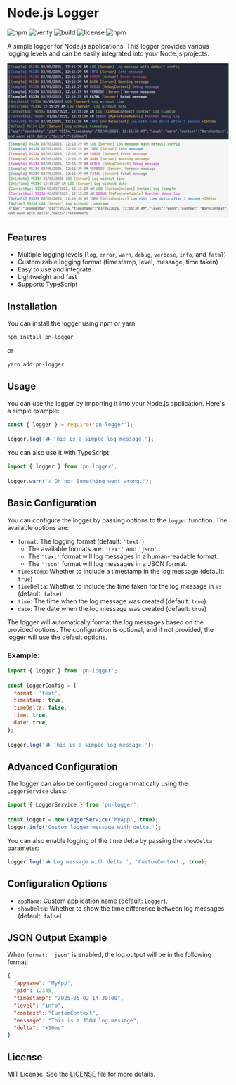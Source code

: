 
# Node.js Logger

![npm](https://img.shields.io/npm/v/pn-logger.svg)
![verify](https://img.shields.io/badge/verify-verified-brightgreen.svg)
![build](https://img.shields.io/badge/build-passing-brightgreen.svg)
![license](https://img.shields.io/badge/license-MIT-blue.svg)
![npm](https://img.shields.io/npm/dt/pn-logger.svg)

A simple logger for Node.js applications. This logger provides various logging levels and can be easily integrated into your Node.js projects.

![image](https://raw.githubusercontent.com/Pedroo-Nietoo/NodeJS-Logger/refs/heads/main/src/assets/logger-example-dark.png?token=GHSAT0AAAAAADDHKCXDGJZWJR7YGRFT7IJG2AVTFOA)
![image](https://raw.githubusercontent.com/Pedroo-Nietoo/NodeJS-Logger/refs/heads/main/src/assets/logger-example-light.png?token=GHSAT0AAAAAADDHKCXDK4NJJ5KURFYB5S5U2AVTFWA)

## Features

- Multiple logging levels (`log`, `error`, `warn`, `debug`, `verbose`, `info`, and `fatal`)
- Customizable logging format (timestamp, level, message, time taken)
- Easy to use and integrate
- Lightweight and fast
- Supports TypeScript

## Installation

You can install the logger using npm or yarn:

```bash
npm install pn-logger
```

or

```bash
yarn add pn-logger
```

## Usage

You can use the logger by importing it into your Node.js application. Here's a simple example:

```javascript
const { logger } = require('pn-logger');

logger.log('🪵 This is a simple log message.');
```

You can also use it with TypeScript:

```typescript
import { logger } from 'pn-logger';

logger.warn('⚠️ Oh no! Something went wrong.');
```

## Basic Configuration

You can configure the logger by passing options to the `logger` function. The available options are:

- `format`: The logging format (default: `'text'`)
  - The available formats are: `'text'` and `'json'`.
  - The `'text'` format will log messages in a human-readable format.
  - The `'json'` format will log messages in a JSON format.
- `timestamp`: Whether to include a timestamp in the log message (default: `true`)
- `timeDelta`: Whether to include the time taken for the log message in `ms` (default: `false`)
- `time`: The time when the log message was created (default: `true`)
- `date`: The date when the log message was created (default: `true`)

The logger will automatically format the log messages based on the provided options. The configuration is optional, and if not provided, the logger will use the default options.

### Example:

```javascript
import { logger } from 'pn-logger';

const loggerConfig = {
  format: 'text',
  timestamp: true,
  timeDelta: false,
  time: true,
  date: true,
};

logger.log('🪵 This is a simple log message.');
```

## Advanced Configuration

The logger can also be configured programmatically using the `LoggerService` class:

```typescript
import { LoggerService } from 'pn-logger';

const logger = new LoggerService('MyApp', true);
logger.info('Custom logger message with delta.');
```

You can also enable logging of the time delta by passing the `showDelta` parameter:

```typescript
logger.log('🪵 Log message with delta.', 'CustomContext', true);
```

## Configuration Options

- `appName`: Custom application name (default: `Logger`).
- `showDelta`: Whether to show the time difference between log messages (default: `false`).

## JSON Output Example

When `format: 'json'` is enabled, the log output will be in the following format:

```json
{
  "appName": "MyApp",
  "pid": 12345,
  "timestamp": "2025-05-02 14:30:00",
  "level": "info",
  "context": "CustomContext",
  "message": "This is a JSON log message",
  "delta": "+10ms"
}
```

## License

MIT License. See the [LICENSE](./LICENSE) file for more details.
